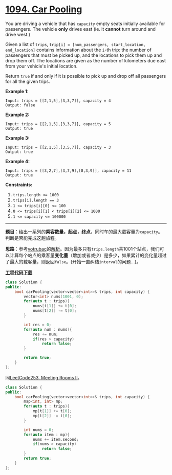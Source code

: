 # [1094. Car Pooling](https://leetcode.com/problems/car-pooling/)

You are driving a vehicle that has `capacity` empty seats initially available for passengers.  The vehicle **only** drives east (ie. it **cannot** turn around and drive west.)

Given a list of `trips`, `trip[i] = [num_passengers, start_location, end_location]` contains information about the `i`-th trip: the number of passengers that must be picked up, and the locations to pick them up and drop them off.  The locations are given as the number of kilometers due east from your vehicle's initial location.

Return `true` if and only if it is possible to pick up and drop off all passengers for all the given trips.

**Example 1:**

```
Input: trips = [[2,1,5],[3,3,7]], capacity = 4
Output: false
```

**Example 2:**

```
Input: trips = [[2,1,5],[3,3,7]], capacity = 5
Output: true
```

**Example 3:**

```
Input: trips = [[2,1,5],[3,5,7]], capacity = 3
Output: true
```

**Example 4:**

```
Input: trips = [[3,2,7],[3,7,9],[8,3,9]], capacity = 11
Output: true
```

**Constraints:**

1. `trips.length <= 1000`
2. `trips[i].length == 3`
3. `1 <= trips[i][0] <= 100`
4. `0 <= trips[i][1] < trips[i][2] <= 1000`
5. `1 <= capacity <= 100000`

-----

**题目**：给出一系列的**乘客数量，起点，终点**，同时车的最大载客量为`capacity`。判断是否能完成这趟旅程。

**思路**：参考[votrubac](https://leetcode.com/votrubac)的[解析](https://leetcode.com/problems/car-pooling/discuss/317611/C%2B%2BJava-O(n)-Thousand-and-One-Stops)。因为最多只有`trips.length`共1001个站点，我们可以计算每个站点的乘客量**变化量**（增加或者减少）是多少，如果累计的变化量超过了最大的载客量，则返回`false`。(开始一直纠结`interval`的问题...)。

[**工程代码下载**](https://github.com/shenkh/leetcode)

```cpp
class Solution {
public:
    bool carPooling(vector<vector<int>>& trips, int capacity) {
        vector<int> nums(1001, 0);
        for(auto t : trips){
            nums[t[1]] += t[0];
            nums[t[2]] -= t[0];
        }

        int res = 0;
        for(auto num : nums){
            res += num;
            if(res > capacity)
                return false;
        }

        return true;
    }
};
```

同[LeetCode253. Meeting Rooms II](https://blog.csdn.net/grllery/article/details/90524262)。

```cpp
class Solution {
public:
    bool carPooling(vector<vector<int>>& trips, int capacity) {
        map<int, int> mp;
        for(auto t : trips){
            mp[t[1]] += t[0];
            mp[t[2]] -= t[0];
        }

        int nums = 0;
        for(auto item : mp){
            nums += item.second;
            if(nums > capacity)
                return false;
        }
        return true;
    }
};
```

